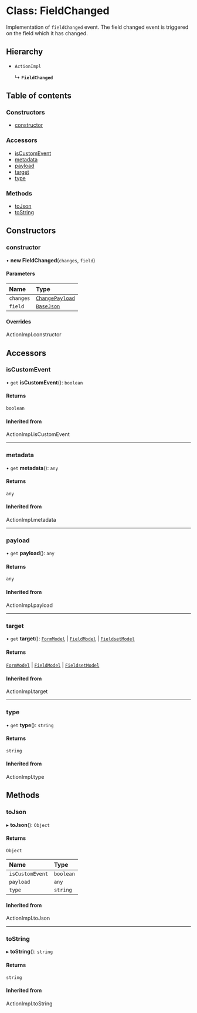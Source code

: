 # Class: FieldChanged

Implementation of `fieldChanged` event. The field changed event is triggered on the field which it has changed.

## Hierarchy

- `ActionImpl`

  ↳ **`FieldChanged`**

## Table of contents

### Constructors

- [constructor](FieldChanged.md#constructor)

### Accessors

- [isCustomEvent](FieldChanged.md#iscustomevent)
- [metadata](FieldChanged.md#metadata)
- [payload](FieldChanged.md#payload)
- [target](FieldChanged.md#target)
- [type](FieldChanged.md#type)

### Methods

- [toJson](FieldChanged.md#tojson)
- [toString](FieldChanged.md#tostring)

## Constructors

### constructor

• **new FieldChanged**(`changes`, `field`)

#### Parameters

| Name | Type |
| :------ | :------ |
| `changes` | [`ChangePayload`](../README.md#changepayload) |
| `field` | [`BaseJson`](../README.md#basejson) |

#### Overrides

ActionImpl.constructor

## Accessors

### isCustomEvent

• `get` **isCustomEvent**(): `boolean`

#### Returns

`boolean`

#### Inherited from

ActionImpl.isCustomEvent

___

### metadata

• `get` **metadata**(): `any`

#### Returns

`any`

#### Inherited from

ActionImpl.metadata

___

### payload

• `get` **payload**(): `any`

#### Returns

`any`

#### Inherited from

ActionImpl.payload

___

### target

• `get` **target**(): [`FormModel`](../interfaces/FormModel.md) \| [`FieldModel`](../interfaces/FieldModel.md) \| [`FieldsetModel`](../interfaces/FieldsetModel.md)

#### Returns

[`FormModel`](../interfaces/FormModel.md) \| [`FieldModel`](../interfaces/FieldModel.md) \| [`FieldsetModel`](../interfaces/FieldsetModel.md)

#### Inherited from

ActionImpl.target

___

### type

• `get` **type**(): `string`

#### Returns

`string`

#### Inherited from

ActionImpl.type

## Methods

### toJson

▸ **toJson**(): `Object`

#### Returns

`Object`

| Name | Type |
| :------ | :------ |
| `isCustomEvent` | `boolean` |
| `payload` | `any` |
| `type` | `string` |

#### Inherited from

ActionImpl.toJson

___

### toString

▸ **toString**(): `string`

#### Returns

`string`

#### Inherited from

ActionImpl.toString
